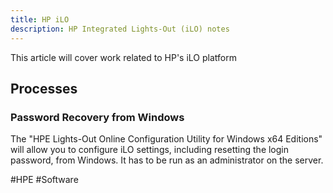 ```yaml
---
title: HP iLO
description: HP Integrated Lights-Out (iLO) notes
---
```


This article will cover work related to HP's iLO platform

## Processes

### Password Recovery from Windows

The "HPE Lights-Out Online Configuration Utility for Windows x64 Editions" will allow you to configure iLO settings, including resetting the login password, from Windows. It has to be run as an administrator on the server.

#HPE #Software 
